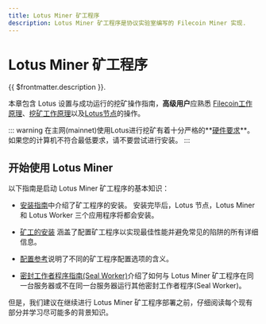 ```yaml
---
title: Lotus Miner 矿工程序
description: Lotus Miner 矿工程序是协议实验室编写的 Filecoin Miner 实现.
---
```


# Lotus Miner 矿工程序

{{ $frontmatter.description }}.

本章包含 Lotus 设置与成功运行的挖矿操作指南，**高级用户**应熟悉 [Filecoin工作原理](../../about-filecoin/how-filecoin-works.md)、[挖矿工作原理](../how-mining-works.md)以及[Lotus节点](../../store/lotus/README.md)的操作。

::: warning
在主网(mainnet)使用Lotus进行挖矿有着十分严格的**[硬件要求](../hardware-requirements.md)**。如果您的计算机不符合最低要求，请不要尝试进行安装。
:::

## 开始使用 Lotus Miner

以下指南是启动 Lotus Miner 矿工程序的基本知识：

- [安装指南](../../get-started/lotus/installation.md)中介绍了矿工程序的安装。 安装完毕后，Lotus 节点，Lotus Miner 和 Lotus Worker 三个应用程序将都会安装。

- [矿工的安装](miner-setup.md) 涵盖了配置矿工程序以实现最佳性能并避免常见的陷阱的所有详细信息。

- [配置参考](miner-configuration.md)说明了不同的矿工程序配置选项的含义。

- [密封工作者程序指南(Seal Worker)](seal-workers.md)介绍了如何与 Lotus Miner 矿工程序在同一台服务器或不在同一台服务器运行其他密封工作者程序(Seal Worker)。

但是，我们建议在继续进行 Lotus Miner 矿工程序部署之前，仔细阅读每个现有部分并学习尽可能多的背景知识。
